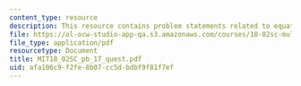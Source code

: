 ```yaml
---
content_type: resource
description: This resource contains problem statements related to equations of lines.
file: https://ol-ocw-studio-app-qa.s3.amazonaws.com/courses/18-02sc-multivariable-calculus-fall-2010/afa106c9f2fe8b07cc5dbdbf9f81f7ef_MIT18_02SC_pb_17_quest.pdf
file_type: application/pdf
resourcetype: Document
title: MIT18_02SC_pb_17_quest.pdf
uid: afa106c9-f2fe-8b07-cc5d-bdbf9f81f7ef
---
```

